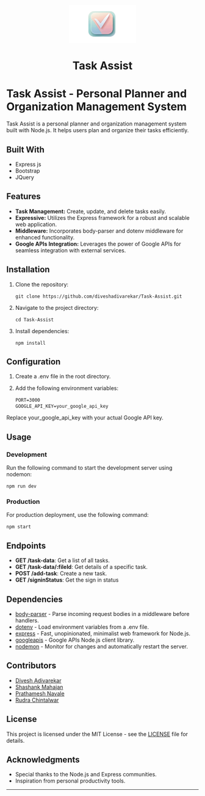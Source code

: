 <br />
<div align="center">
    <img src="public/assets/images/logo.svg" alt="Logo" height="100">
  <h1 align="center">Task Assist</h1>
</div>

# Task Assist - Personal Planner and Organization Management System

Task Assist is a personal planner and organization management system built with Node.js. It helps users plan and organize their tasks efficiently.

## Built With

- Express js
- Bootstrap
- JQuery

## Features

- **Task Management:** Create, update, and delete tasks easily.
- **Expressive:** Utilizes the Express framework for a robust and scalable web application.
- **Middleware:** Incorporates body-parser and dotenv middleware for enhanced functionality.
- **Google APIs Integration:** Leverages the power of Google APIs for seamless integration with external services.

## Installation

1. Clone the repository:

   ```
   git clone https://github.com/diveshadivarekar/Task-Assist.git
   ```

2. Navigate to the project directory:

   ```
   cd Task-Assist
   ```

3. Install dependencies:
   ```
   npm install
   ```

## Configuration

1. Create a .env file in the root directory.

2. Add the following environment variables:

   ```
   PORT=3000
   GOOGLE_API_KEY=your_google_api_key
   ```

Replace your_google_api_key with your actual Google API key.

## Usage

### Development

Run the following command to start the development server using nodemon:

    npm run dev

### Production

For production deployment, use the following command:

    npm start

## Endpoints

- **GET /task-data**: Get a list of all tasks.
- **GET /task-data/:fileId**: Get details of a specific task.
- **POST /add-task**: Create a new task.
- **GET /signinStatus**: Get the sign in status

## Dependencies

- [body-parser](https://www.npmjs.com/package/body-parser) - Parse incoming request bodies in a middleware before handlers.
- [dotenv](https://www.npmjs.com/package/dotenv) - Load environment variables from a .env file.
- [express](https://www.npmjs.com/package/express) - Fast, unopinionated, minimalist web framework for Node.js.
- [googleapis](https://www.npmjs.com/package/googleapis) - Google APIs Node.js client library.
- [nodemon](https://www.npmjs.com/package/nodemon) - Monitor for changes and automatically restart the server.

## Contributors

- [Divesh Adivarekar](https://github.com/diveshadivarekar)
- [Shashank Mahajan](https://github.com/shashankmahajan200)
- [Prathamesh Navale](https://github.com/navalepratham18)
- [Rudra Chintalwar](https://github.com/RudraChintalwar)

## License

This project is licensed under the MIT License - see the [LICENSE](/LICENSE) file for details.

## Acknowledgments

- Special thanks to the Node.js and Express communities.
- Inspiration from personal productivity tools.
<hr><br>
